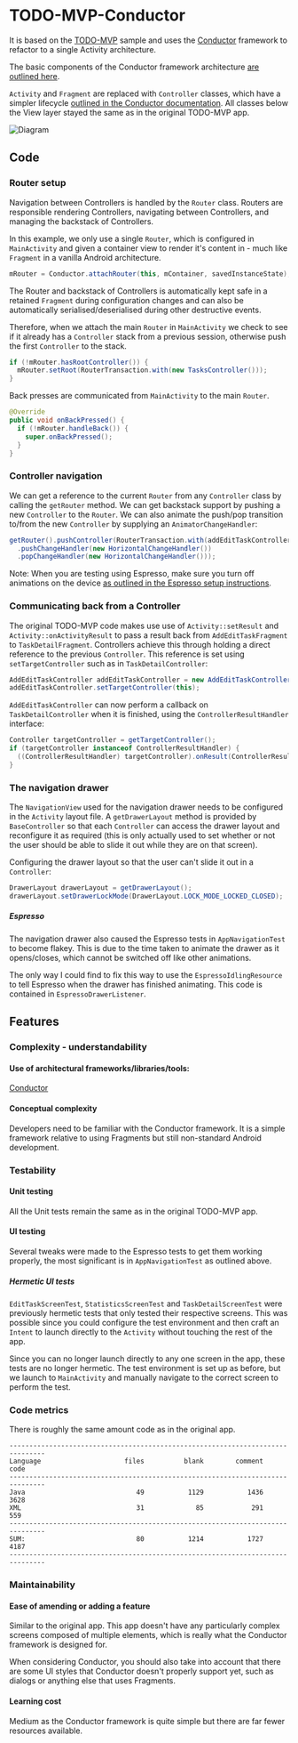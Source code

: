 # TODO-MVP-Conductor

It is based on the [TODO-MVP](https://github.com/googlesamples/android-architecture/tree/todo-mvp/todoapp) sample and uses the [Conductor](https://github.com/bluelinelabs/Conductor) framework to refactor to a single Activity architecture.

The basic components of the Conductor framework architecture [are outlined here](https://github.com/bluelinelabs/Conductor#components-to-know).

`Activity` and `Fragment` are replaced with `Controller` classes, which have a simpler lifecycle [outlined in the Conductor documentation](https://github.com/bluelinelabs/Conductor#controller-lifecycle). All classes below the View layer stayed the same as in the original TODO-MVP app.

<img src="https://raw.githubusercontent.com/wiki/gregpearce/android-architecture/images/mvp.png" alt="Diagram"/>

## Code

### Router setup

Navigation between Controllers is handled by the `Router` class. Routers are responsible rendering Controllers, navigating between Controllers, and managing the backstack of Controllers.

In this example, we only use a single `Router`, which is configured in `MainActivity` and given a container view to render it's content in - much like `Fragment` in a vanilla Android architecture.

```java
mRouter = Conductor.attachRouter(this, mContainer, savedInstanceState);
```

The Router and backstack of Controllers is automatically kept safe in a retained `Fragment` during configuration changes and can also be automatically serialised/deserialised during other destructive events.

Therefore, when we attach the main `Router` in `MainActivity` we check to see if it already has a `Controller` stack from a previous session, otherwise push the first `Controller` to the stack.

```java
if (!mRouter.hasRootController()) {
  mRouter.setRoot(RouterTransaction.with(new TasksController()));
}
```

Back presses are communicated from `MainActivity` to the main `Router`.

```java
@Override
public void onBackPressed() {
  if (!mRouter.handleBack()) {
    super.onBackPressed();
  }
}
```

### Controller navigation

We can get a reference to the current `Router` from any `Controller` class by calling the `getRouter` method. We can get backstack support by pushing a new `Controller` to the `Router`. We can also animate the push/pop transition to/from the new `Controller` by supplying an `AnimatorChangeHandler`:

```java
getRouter().pushController(RouterTransaction.with(addEditTaskController)
  .pushChangeHandler(new HorizontalChangeHandler())
  .popChangeHandler(new HorizontalChangeHandler()));
```

Note: When you are testing using Espresso, make sure you turn off animations on the device [as outlined in the Espresso setup instructions](https://google.github.io/android-testing-support-library/docs/espresso/setup/index.html#setup-your-test-environment).

### Communicating back from a Controller

The original TODO-MVP code makes use use of `Activity::setResult` and `Activity::onActivityResult` to pass a result back from `AddEditTaskFragment` to `TaskDetailFragment`. Controllers achieve this through holding a direct reference to the previous `Controller`. This reference is set using `setTargetController` such as in `TaskDetailController`:

```java
AddEditTaskController addEditTaskController = new AddEditTaskController(taskId);
addEditTaskController.setTargetController(this);
```

`AddEditTaskController` can now perform a callback on `TaskDetailController` when it is finished, using the `ControllerResultHandler` interface:

```java
Controller targetController = getTargetController();
if (targetController instanceof ControllerResultHandler) {
  ((ControllerResultHandler) targetController).onResult(ControllerResult.OK);
}
```

### The navigation drawer

The `NavigationView` used for the navigation drawer needs to be configured in the `Activity` layout file. A `getDrawerLayout` method is provided by `BaseController` so that each `Controller` can access the drawer layout and reconfigure it as required (this is only actually used to set whether or not the user should be able to slide it out while they are on that screen).

Configuring the drawer layout so that the user can't slide it out in a `Controller`:

```java
DrawerLayout drawerLayout = getDrawerLayout();
drawerLayout.setDrawerLockMode(DrawerLayout.LOCK_MODE_LOCKED_CLOSED);
```

##### Espresso

The navigation drawer also caused the Espresso tests in `AppNavigationTest` to become flakey. This is due to the time taken to animate the drawer as it opens/closes, which cannot be switched off like other animations.

The only way I could find to fix this way to use the `EspressoIdlingResource` to tell Espresso when the drawer has finished animating. This code is contained in `EspressoDrawerListener`.

## Features

### Complexity - understandability

#### Use of architectural frameworks/libraries/tools:

[Conductor](https://github.com/bluelinelabs/Conductor)

#### Conceptual complexity

Developers need to be familiar with the Conductor framework. It is a simple framework relative to using Fragments but still non-standard Android development.

### Testability

#### Unit testing

All the Unit tests remain the same as in the original TODO-MVP app.

#### UI testing

Several tweaks were made to the Espresso tests to get them working properly, the most significant is in `AppNavigationTest` as outlined above.

##### Hermetic UI tests

`EditTaskScreenTest`, `StatisticsScreenTest` and `TaskDetailScreenTest` were previously hermetic tests that only tested their respective screens. This was possible since you could configure the test environment and then craft an `Intent` to launch directly to the `Activity` without touching the rest of the app.

Since you can no longer launch directly to any one screen in the app, these tests are no longer hermetic. The test environment is set up as before, but we launch to `MainActivity` and manually navigate to the correct screen to perform the test.

### Code metrics

There is roughly the same amount code as in the original app.

```
-------------------------------------------------------------------------------
Language                     files          blank        comment           code
-------------------------------------------------------------------------------
Java                            49           1129           1436           3628
XML                             31             85            291            559
-------------------------------------------------------------------------------
SUM:                            80           1214           1727           4187
-------------------------------------------------------------------------------
```
### Maintainability

#### Ease of amending or adding a feature

Similar to the original app. This app doesn't have any particularly complex screens composed of multiple elements, which is really what the Conductor framework is designed for. 

When considering Conductor, you should also take into account that there are some UI styles that Conductor doesn't properly support yet, such as dialogs or anything else that uses Fragments.

#### Learning cost

Medium as the Conductor framework is quite simple but there are far fewer resources available.
